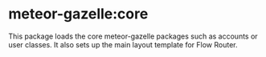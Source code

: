 # meteor-gazelle:core

This package loads the core meteor-gazelle packages such as accounts or user classes. It also sets up the main layout template for Flow Router.
